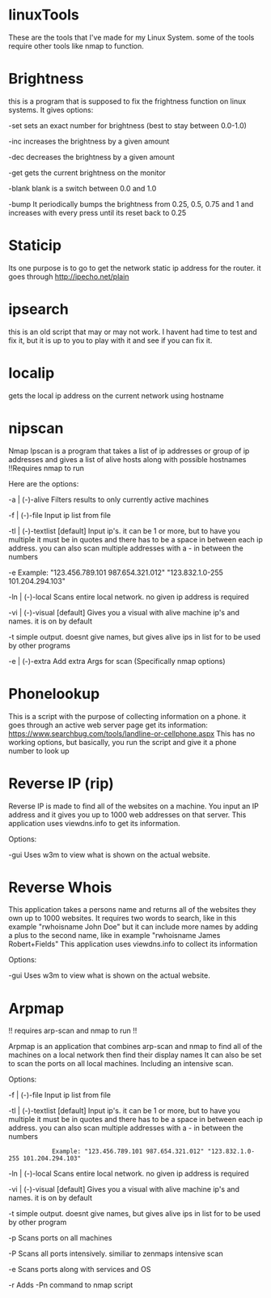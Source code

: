 # linuxTools
These are the tools that I've made for my Linux System. some of the tools require other tools like nmap to function.

# Brightness
this is a program that is supposed to fix the frightness function on linux systems. It gives options:

-set		sets an exact number for brightness (best to stay between 0.0-1.0)

-inc		increases the brightness by a given amount

-dec		decreases the brightness by a given amount

-get		gets the current brightness on the monitor

-blank	blank is a switch between 0.0 and 1.0

-bump		It periodically bumps the brightness from 0.25, 0.5, 0.75 and 1 and increases with every press until its reset back to 0.25


# Staticip
Its one purpose is to go to get the network static ip address for the router.
it goes through http://ipecho.net/plain


# ipsearch
this is an old script that may or may not work. I havent had time to test and fix it, but it is up to you to play with it and see if you can fix it.


# localip
gets the local ip address on the current network using hostname


# nipscan
Nmap Ipscan is a program that takes a list of ip addresses or group of ip addresses and gives a list of alive hosts along with possible hostnames
!!Requires nmap to run

Here are the options:

-a | (-)-alive			Filters results to only currently active machines

-f | (-)-file			Input ip list from file

-tl | (-)-textlist [default]	Input ip's. it can be 1 or more, but to have you multiple it must be in quotes and there has to be a space in between each ip address. you can also scan multiple addresses with a - in between the numbers

-e 				Example: "123.456.789.101 987.654.321.012" "123.832.1.0-255 101.204.294.103"

-ln | (-)-local			Scans entire local network. no given ip address is required

-vi | (-)-visual [default]	Gives you a visual with alive machine ip's and names. it is on by default

-t				simple output. doesnt give names, but gives alive ips in list for to be used by other programs

-e | (-)-extra			Add extra Args for scan (Specifically nmap options)


# Phonelookup
This is a script with the purpose of collecting information on a phone.
it goes through an active web server page get its information: https://www.searchbug.com/tools/landline-or-cellphone.aspx
This has no working options, but basically, you run the script and give it a phone number to look up

# Reverse IP (rip)
Reverse IP is made to find all of the websites on a machine.
You input an IP address and it gives you up to 1000 web addresses on that server.
This application uses viewdns.info to get its information.

Options:

-gui	Uses w3m to view what is shown on the actual website.


# Reverse Whois
This application takes a persons name and returns all of the websites they own up to 1000 websites.
It requires two words to search, like in this example "rwhoisname John Doe" but it can include more names by adding a plus to the second name, like in example "rwhoisname James Robert+Fields"
This application uses viewdns.info to collect its information

Options:

-gui	Uses w3m to view what is shown on the actual website.


# Arpmap
!! requires arp-scan and nmap to run !!

Arpmap is an application that combines arp-scan and nmap to find all of the machines on a local network then find their display names
It can also be set to scan the ports on all local machines. Including an intensive scan.

Options:

-f | (-)-file			Input ip list from file

-tl | (-)-textlist [default]	Input ip's. it can be 1 or more, but to have you multiple it must be in quotes and there has to be a space in between each ip address. you can also scan multiple addresses with a - in between the numbers

				Example: "123.456.789.101 987.654.321.012" "123.832.1.0-255 101.204.294.103"

-ln | (-)-local			Scans entire local network. no given ip address is required

-vi | (-)-visual [default]	Gives you a visual with alive machine ip's and names. it is on by default

-t				simple output. doesnt give names, but gives alive ips in list for to be used by other program

-p				Scans ports on all machines

-P				Scans all ports intensively. similiar to  zenmaps intensive scan

-e				Scans ports along with services and OS

-r				Adds -Pn command to nmap script
